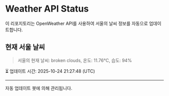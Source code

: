 
# Weather API Status

이 리포지토리는 OpenWeather API를 사용하여 서울의 날씨 정보를 자동으로 업데이트합니다.

## 현재 서울 날씨
> 서울의 현재 날씨: broken clouds, 온도: 11.76°C, 습도: 94%

⏳ 업데이트 시간: 2025-10-24 21:27:48 (UTC)

---
자동 업데이트 봇에 의해 관리됩니다.
